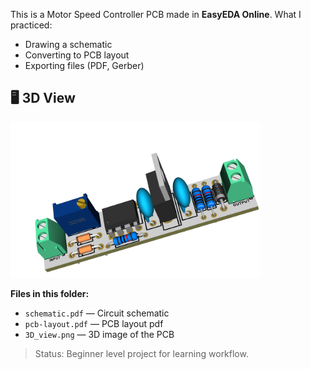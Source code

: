 This is a Motor Speed Controller PCB made in **EasyEDA Online**.
What I practiced:
- Drawing a schematic
- Converting to PCB layout
- Exporting files (PDF, Gerber)

## 🖥️ 3D View
<img src="pcb_3d.png" width="400">  

**Files in this folder:**
- `schematic.pdf` — Circuit schematic
- `pcb-layout.pdf` — PCB layout pdf
- `3D_view.png` — 3D image of the PCB
  
> Status: Beginner level project for learning workflow.

